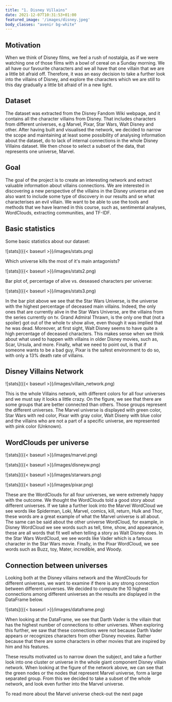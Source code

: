 ```yaml
---
title: "1. Disney Villains"
date: 2021-12-07T10:31:53+01:00
featured_image: '/images/disney.jpeg'
body_classes: "avenir bg-white"
---
```



## Motivation

When we think of Disney films, we feel a rush of nostalgia, as if we were watching one of those films with a bowl of cereal on a Sunday morning. We all have our favourite characters and we all have that one villain that we are a little bit afraid off. Therefore, it was an easy decision to take a further look into the villains of Disney, and explore the characters which we are still to this day gradually a little bit afraid of in a new light.


## Dataset

The dataset was extracted from the Disney Fandom Wiki webpage, and it contains all the character villains from Disney. That includes characters from different universes, e.g Marvel, Pixar, Star Wars, Walt Disney and other. After having built and visualised the network, we decided to narrow the scope and maintaining at least some possibility of analysing information about the dataset, do to lack of internal connections in the whole Disney Villains dataset. We then chose to select a subset of the data, that represents one universe, Marvel.

## Goal

The goal of the project is to create an interesting network and extract valuable information about villains connections. We are interested in discovering a new perspective of the villains in the Disney universe and we also want to include some type of discovery in our results and se what characterises an evil villain. We want to be able to use the tools and methods that we have learned in this course, such as, sentimental analyses, WordClouds, extracting communities, and TF-IDF.


## Basic statistics

Some basic statistics about our dataset:

![stats]({{< baseurl >}}/images/stats.png)


Which universe kills the most of it's main antagonists?

![stats]({{< baseurl >}}/images/stats2.png)

Bar plot of, percentage of alive vs. deseased characters per universe: 

![stats]({{< baseurl >}}/images/stats3.png)

In the bar plot above we see that the Star Wars Universe, is the universe with the highest percentage of deceased main villains. Indeed, the only ones that are currently alive in the Star Wars Universe, are the villains from the series currently on tv. Grand Admiral Thrawn, is the only one that (not a spoiler) got out of the whole tv show alive, even though it was implied that he was dead. Moreover, at first sight, Walt Disney seems to have quite a high percentage of deceased characters. This makes sense when we think about what used to happen with villains in older Disney movies, such as, Scar, Ursula, and more.  Finally, what we need to point out, is that if someone wants to be a bad guy, Pixar is the safest environment to do so, with only a 13% death rate of villains.

## Disney Villains Network

![stats]({{< baseurl >}}/images/villain_network.png)

This is the whole Villains network, with different colors for all four universes and we must say it looks a little crazy. On the figure, we see that there are some groups that are better connected than others. Those groups represent the different universes. The Marvel universe is displayed with green color, Star Wars with red color, Pixar with gray color, Walt Diseny with blue color and the villains who are not a part of a specific universe, are represented with pink color (Unknown).

## WordClouds per universe

![stats]({{< baseurl >}}/images/marvel.png)


![stats]({{< baseurl >}}/images/disneyw.png)


![stats]({{< baseurl >}}/images/starwars.png)


![stats]({{< baseurl >}}/images/pixar.png)

These are the WordClouds for all four universes, we were extremely happy with the outcome. We thought the WordClouds told a good story about different universes. If we take a further look into the Marvel WordCloud we see words like Spiderman, Loki, Marvel, comics, kill, return, Hulk and Thor, these words are a great example of what the Marvel universe is all about. The same can be said about the other universe WordCloud, for example, in Disney WordCloud we see words such as tell, time, show, and appearance, these are all words that fit well when telling a story as Walt Disney does. In the Star Wars WordCloud, we see words like Vader which is a famous character in the Star Wars movie. Finally, in the Pixar WordCloud, we see words such as Buzz, toy, Mater, incredible, and Woody.

## Connection between universes 

Looking both at the Disney villains network and the WordClouds for different universes, we want to examine if there is any strong connection between different universes. We decided to compute the 10 highest connections among different universes an the results are displayed in the DataFrame below.

![stats]({{< baseurl >}}/images/dataframe.png)

When looking at the DataFrame, we see that Darth Vader is the villain that has the highest number of connections to other universes. When exploring this further, we saw that these connections were not because Darth Vader appears or recognizes characters from other Disney moveies. Rather because that there are some characters in other movies that are inspired by him and his features.

These results motivated us to narrow down the subject, and take a further look into one cluster or universe in the whole giant component Disney villain network. When looking at the figure of the network above, we can see that the green nodes or the nodes that represent Marvel universe, form a large separated group. From this we decided to take a subset of the whole network, and look even further into the Marvel universe. 


To read more about the Marvel universe check-out the next page 


